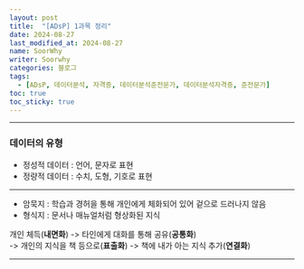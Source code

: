 ```yaml
---
layout: post
title:  "[ADsP] 1과목 정리"
date: 2024-08-27
last_modified_at: 2024-08-27
name: SoorWhy
writer: Soorwhy
categories: 블로그
tags:
  - [ADsP, 데이터분석, 자격증, 데이터분석준전문가, 데이터분석자격증, 준전문가]
toc: true
toc_sticky: true
---
```

* * *
### 데이터의 유형
* 정성적 데이터 : 언어, 문자로 표현
* 정량적 데이터 : 수치, 도형, 기호로 표현 

* * *
* 암묵지 : 학습과 경허을 통해 개인에게 체화되어 있어 겉으로 드러나지 않음
* 형식지 : 문서나 매뉴얼처럼 형상화된 지식  

개인 체득(<b>내면화</b>) -> 타인에게 대화를 통해 공유(<b>공통화</b>)  
-> 개인의 지식을 책 등으로(<b>표출화</b>) -> 책에 내가 아는 지식 추가(<b>연결화</b>)

* * *
